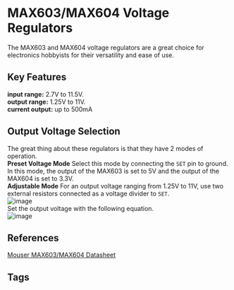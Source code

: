 # MAX603/MAX604 Voltage Regulators

The MAX603 and MAX604 voltage regulators are a great choice for electronics hobbyists for their versatility and ease of use.  

## Key Features
**input range:** 2.7V to 11.5V.  
**output range:** 1.25V to 11V.  
**current output:** up to 500mA 

## Output Voltage Selection
The great thing about these regulators is that they have 2 modes of operation.  
**Preset Voltage Mode**
Select this mode by connecting the `SET` pin to ground. In this mode, the output of the MAX603 is set to 5V and the output of the MAX604 is set to 3.3V.  
**Adjustable Mode**
For an output voltage ranging from 1.25V to 11V, use two external resistors connected as a voltage divider to `SET`.  
![image](https://s3.us-west-1.amazonaws.com/zettelimages/Fri_Jun_16_05:54:23_PM_PDT_2023.png)  
Set the output voltage with the following equation.  
![image](https://s3.us-west-1.amazonaws.com/zettelimages/Fri_Jun_16_05:56:20_PM_PDT_2023.png)

## References
[Mouser MAX603/MAX604 Datasheet](https://www.mouser.com/datasheet/2/609/MAX603_MAX604-3113208.pdf)

## Tags

